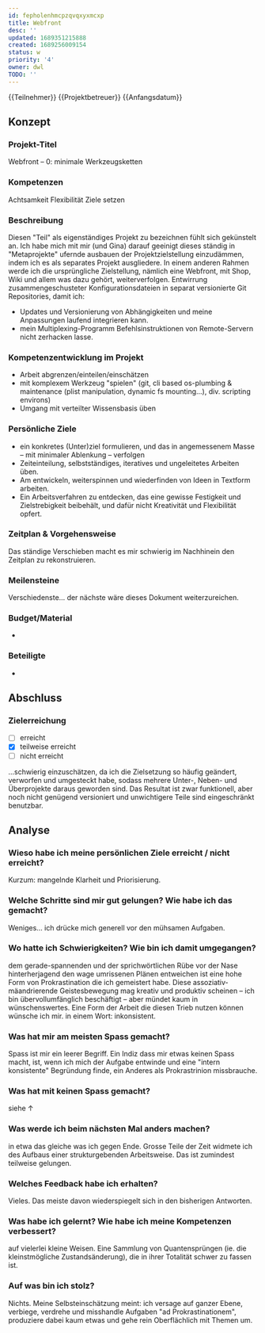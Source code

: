```yaml
---
id: fepholenhmcpzqvqxyxmcxp
title: Webfront
desc: ''
updated: 1689351215888
created: 1689256009154
status: w
priority: '4'
owner: dwl
TODO: ''
---
```


{{Teilnehmer}} {{Projektbetreuer}} {{Anfangsdatum}}

## Konzept
### Projekt-Titel
Webfront – 0: minimale Werkzeugsketten

### Kompetenzen
Achtsamkeit
Flexibilität
Ziele setzen

### Beschreibung
Diesen "Teil" als eigenständiges Projekt zu bezeichnen fühlt sich gekünstelt an. Ich habe mich mit mir (und Gina) darauf geeinigt dieses ständig in "Metaprojekte" ufernde ausbauen der Projektzielstellung einzudämmen, indem ich es als separates Projekt ausgliedere. In einem anderen Rahmen werde ich die ursprüngliche Zielstellung, nämlich eine Webfront, mit Shop, Wiki und allem was dazu gehört, weiterverfolgen.
Entwirrung zusammengeschusteter Konfigurationsdateien in separat versionierte Git Repositories, damit ich:
- Updates und Versionierung von Abhängigkeiten und meine Anpassungen laufend integrieren kann.
- mein Multiplexing-Programm Befehlsinstruktionen von Remote-Servern nicht zerhacken lasse.

### Kompetenzentwicklung im Projekt
- Arbeit abgrenzen/einteilen/einschätzen
- mit komplexem Werkzeug "spielen"
  (git, cli based os-plumbing & maintenance (plist manipulation, dynamic fs mounting...), div. scripting environs)
- Umgang mit verteilter Wissensbasis üben

### Persönliche Ziele
- ein konkretes (Unter)ziel formulieren, und das in angemessenem Masse – mit minimaler Ablenkung – verfolgen
- Zeiteinteilung, selbstständiges, iteratives und ungeleitetes Arbeiten üben.
- Am entwickeln, weiterspinnen und wiederfinden von Ideen in Textform arbeiten.
- Ein Arbeitsverfahren zu entdecken, das eine gewisse Festigkeit und Zielstrebigkeit beibehält, und dafür nicht Kreativität und Flexibilität opfert.

### Zeitplan & Vorgehensweise
Das ständige Verschieben macht es mir schwierig im Nachhinein den Zeitplan zu rekonstruieren.

### Meilensteine
Verschiedenste… der nächste wäre dieses Dokument weiterzureichen.

### Budget/Material
-
### Beteiligte
-

## Abschluss
### Zielerreichung
- [ ] erreicht
- [x] teilweise erreicht
- [ ] nicht erreicht

…schwierig einzuschätzen, da ich die Zielsetzung so häufig geändert, verworfen und umgesteckt habe, sodass mehrere Unter-, Neben- und Überprojekte daraus geworden sind.
Das Resultat ist zwar funktionell, aber noch nicht genügend versioniert und unwichtigere Teile sind eingeschränkt benutzbar.

## Analyse
### Wieso habe ich meine persönlichen Ziele erreicht / nicht erreicht?
Kurzum: mangelnde Klarheit und Priorisierung.

### Welche Schritte sind mir gut gelungen? Wie habe ich das gemacht?
Weniges… ich drücke mich generell vor den mühsamen Aufgaben.

### Wo hatte ich Schwierigkeiten? Wie bin ich damit umgegangen?
dem gerade-spannenden und der sprichwörtlichen Rübe vor der Nase hinterherjagend den wage umrissenen Plänen entweichen ist eine hohe Form von Prokrastination die ich gemeistert habe.
Diese assoziativ-mäandrierende Geistesbewegung mag kreativ und produktiv scheinen – ich bin übervollumfänglich beschäftigt – aber mündet kaum in wünschenswertes.
Eine Form der Arbeit die diesen Trieb nutzen können wünsche ich mir.
in einem Wort: inkonsistent.

### Was hat mir am meisten Spass gemacht?
Spass ist mir ein leerer Begriff. Ein Indiz dass mir etwas keinen Spass macht, ist, wenn ich mich der Aufgabe entwinde und eine "intern konsistente" Begründung finde, ein Anderes als Prokrastrinion missbrauche.

### Was hat mit keinen Spass gemacht?
siehe ↑

### Was werde ich beim nächsten Mal anders machen?
in etwa das gleiche was ich gegen Ende. Grosse Teile der Zeit widmete ich des Aufbaus einer strukturgebenden Arbeitsweise. Das ist zumindest teilweise gelungen.

### Welches Feedback habe ich erhalten?
Vieles. Das meiste davon wiederspiegelt sich in den bisherigen Antworten.

### Was habe ich gelernt? Wie habe ich meine Kompetenzen verbessert?
auf vielerlei kleine Weisen. Eine Sammlung von Quantensprüngen (ie. die kleinstmögliche Zustandsänderung), die in ihrer Totalität schwer zu fassen ist.

### Auf was bin ich stolz?
Nichts. Meine Selbsteinschätzung meint: ich versage auf ganzer Ebene, verbiege, verdrehe und misshandle Aufgaben "ad Prokrastinationem", produziere dabei kaum etwas und gehe rein Oberflächlich mit Themen um.